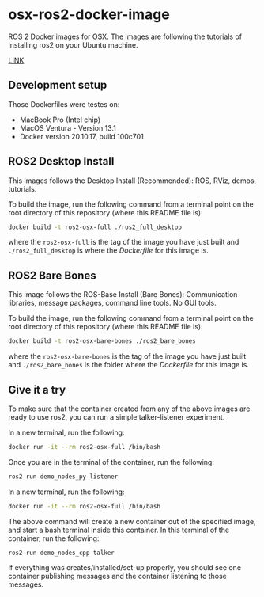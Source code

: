 # osx-ros2-docker-image

ROS 2 Docker images for OSX. The images are following the tutorials of installing ros2 on your Ubuntu machine.

[LINK](https://docs.ros.org/en/humble/Installation/Ubuntu-Install-Debians.html)

## Development setup

Those Dockerfiles were testes on:

* MacBook Pro (Intel chip)
* MacOS Ventura - Version 13.1
* Docker version 20.10.17, build 100c701

## ROS2 Desktop Install

This images follows the Desktop Install (Recommended): ROS, RViz, demos, tutorials.

To build the image, run the following command from a terminal point on the root directory of this repository (where this README file is):

```bash
docker build -t ros2-osx-full ./ros2_full_desktop
```

where the `ros2-osx-full` is the tag of the image you have just built and `./ros2_full_desktop` is where the _Dockerfile_ for this image is.

## ROS2 Bare Bones

This image follows the ROS-Base Install (Bare Bones): Communication libraries, message packages, command line tools. No GUI tools.

To build the image, run the following command from a terminal point on the root directory of this repository (where this README file is):

```bash
docker build -t ros2-osx-bare-bones ./ros2_bare_bones
```
 
where the `ros2-osx-bare-bones` is the tag of the image you have just built and `./ros2_bare_bones` is the folder where the _Dockerfile_ for this image is.

## Give it a try

To make sure that the container created from any of the above images are ready to use ros2, you can run a simple talker-listener experiment.

In a new terminal, run the following:

```bash
docker run -it --rm ros2-osx-full /bin/bash
```

Once you are in the terminal of the container, run the following:

```bash
ros2 run demo_nodes_py listener
```

In a new terminal, run the following:

```bash
docker run -it --rm ros2-osx-full /bin/bash
```

The above command will create a new container out of the specified image, and start a bash terminal inside this container. In this terminal of the container, run the following:

```bash
ros2 run demo_nodes_cpp talker
```

If everything was creates/installed/set-up properly, you should see one container publishing messages and the container listening to those messages.
